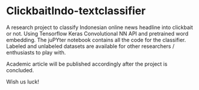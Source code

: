 # ClickbaitIndo-textclassifier
A research project to classify Indonesian online news headline into clickbait or not. 
Using Tensorflow Keras Convolutional NN API and pretrained word embedding. 
The juPYter notebook contains all the code for the classifier. 
Labeled and unlabeled datasets are available for other researchers / enthusiasts to play with.

Academic article will be published accordingly after the project is concluded.

Wish us luck!
